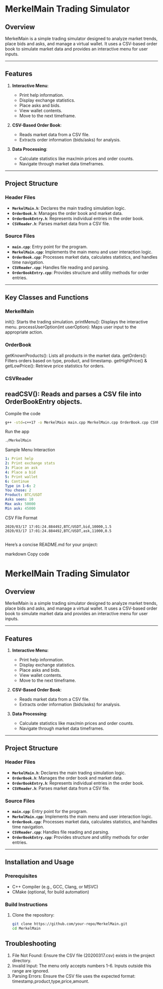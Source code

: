 # MerkelMain Trading Simulator

## Overview
MerkelMain is a simple trading simulator designed to analyze market trends, place bids and asks, and manage a virtual wallet. It uses a CSV-based order book to simulate market data and provides an interactive menu for user inputs.

---

## Features
1. **Interactive Menu**:
   - Print help information.
   - Display exchange statistics.
   - Place asks and bids.
   - View wallet contents.
   - Move to the next timeframe.

2. **CSV-Based Order Book**:
   - Reads market data from a CSV file.
   - Extracts order information (bids/asks) for analysis.

3. **Data Processing**:
   - Calculate statistics like max/min prices and order counts.
   - Navigate through market data timeframes.

---

## Project Structure

### Header Files
- **`MerkelMain.h`**: Declares the main trading simulation logic.
- **`OrderBook.h`**: Manages the order book and market data.
- **`OrderBookEntry.h`**: Represents individual entries in the order book.
- **`CSVReader.h`**: Parses market data from a CSV file.

### Source Files
- **`main.cpp`**: Entry point for the program.
- **`MerkelMain.cpp`**: Implements the main menu and user interaction logic.
- **`OrderBook.cpp`**: Processes market data, calculates statistics, and handles time navigation.
- **`CSVReader.cpp`**: Handles file reading and parsing.
- **`OrderBookEntry.cpp`**: Provides structure and utility methods for order entries.

---
## Key Classes and Functions
### MerkelMain
init(): Starts the trading simulation.
printMenu(): Displays the interactive menu.
processUserOption(int userOption): Maps user input to the appropriate action.
### OrderBook
getKnownProducts(): Lists all products in the market data.
getOrders(): Filters orders based on type, product, and timestamp.
getHighPrice() & getLowPrice(): Retrieve price statistics for orders.
### CSVReader
readCSV(): Reads and parses a CSV file into OrderBookEntry objects.
---

Compile the code
```bash
g++ -std=c++17 -o MerkelMain main.cpp MerkelMain.cpp OrderBook.cpp CSVReader.cpp OrderBookEntry.cpp
```
Run the app
```bash
./MerkelMain
```

Sample Menu Interaction
```yaml
1: Print help
2: Print exchange stats
3: Place an ask
4: Place a bid
5: Print wallet
6: Continue
Type in 1-6: 2
You chose: 2
Product: BTC/USDT
Asks seen: 10
Max ask: 50000
Min ask: 45000
```
CSV File Format
```csv
2020/03/17 17:01:24.884492,BTC/USDT,bid,10000,1.5
2020/03/17 17:01:24.884492,BTC/USDT,ask,11000,0.5
```

##

Here’s a concise README.md for your project:

markdown
Copy code
# MerkelMain Trading Simulator

## Overview
MerkelMain is a simple trading simulator designed to analyze market trends, place bids and asks, and manage a virtual wallet. It uses a CSV-based order book to simulate market data and provides an interactive menu for user inputs.

---

## Features
1. **Interactive Menu**:
   - Print help information.
   - Display exchange statistics.
   - Place asks and bids.
   - View wallet contents.
   - Move to the next timeframe.

2. **CSV-Based Order Book**:
   - Reads market data from a CSV file.
   - Extracts order information (bids/asks) for analysis.

3. **Data Processing**:
   - Calculate statistics like max/min prices and order counts.
   - Navigate through market data timeframes.

---

## Project Structure

### Header Files
- **`MerkelMain.h`**: Declares the main trading simulation logic.
- **`OrderBook.h`**: Manages the order book and market data.
- **`OrderBookEntry.h`**: Represents individual entries in the order book.
- **`CSVReader.h`**: Parses market data from a CSV file.

### Source Files
- **`main.cpp`**: Entry point for the program.
- **`MerkelMain.cpp`**: Implements the main menu and user interaction logic.
- **`OrderBook.cpp`**: Processes market data, calculates statistics, and handles time navigation.
- **`CSVReader.cpp`**: Handles file reading and parsing.
- **`OrderBookEntry.cpp`**: Provides structure and utility methods for order entries.

---

## Installation and Usage

### Prerequisites
- C++ Compiler (e.g., GCC, Clang, or MSVC)
- CMake (optional, for build automation)

### Build Instructions
1. Clone the repository:
   ```bash
   git clone https://github.com/your-repo/MerkelMain.git
   cd MerkelMain

## Troubleshooting
1. File Not Found: Ensure the CSV file (20200317.csv) exists in the project directory.
2. Invalid Input: The menu only accepts numbers 1-6. Inputs outside this range are ignored.
3. Parsing Errors: Ensure the CSV file uses the expected format: timestamp,product,type,price,amount.


